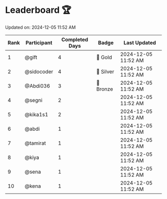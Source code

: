 # Leaderboard 🏆

Updated on: 2024-12-05 11:52 AM

| Rank | Participant       | Completed Days | Badge      | Last Updated         |
|------|-------------------|----------------|------------|----------------------|
| 1    | @gift             | 4              | 🏅 Gold     | 2024-12-05 11:52 AM |
| 2    | @sidocoder        | 4              | 🥈 Silver   | 2024-12-05 11:52 AM |
| 3    | @Abdi036          | 3              | 🥉 Bronze   | 2024-12-05 11:52 AM |
| 4    | @segni            | 2              |            | 2024-12-05 11:52 AM |
| 5    | @kika1s1          | 2              |            | 2024-12-05 11:52 AM |
| 6    | @abdi             | 1              |            | 2024-12-05 11:52 AM |
| 7    | @tamirat          | 1              |            | 2024-12-05 11:52 AM |
| 8    | @kiya             | 1              |            | 2024-12-05 11:52 AM |
| 9    | @sena             | 1              |            | 2024-12-05 11:52 AM |
| 10   | @kena             | 1              |            | 2024-12-05 11:52 AM |
